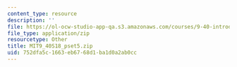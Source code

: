 ```yaml
---
content_type: resource
description: ''
file: https://ol-ocw-studio-app-qa.s3.amazonaws.com/courses/9-40-introduction-to-neural-computation-spring-2018/752dfa5c1663eb6768d1ba1d0a2ab0cc_MIT9_40S18_pset5.zip
file_type: application/zip
resourcetype: Other
title: MIT9_40S18_pset5.zip
uid: 752dfa5c-1663-eb67-68d1-ba1d0a2ab0cc
---
```

